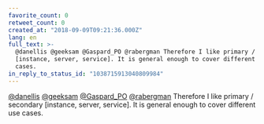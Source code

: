 ```yaml
---
favorite_count: 0
retweet_count: 0
created_at: "2018-09-09T09:21:36.000Z"
lang: en
full_text: >-
  @danellis @geeksam @Gaspard_PO @rabergman Therefore I like primary / secondary
  [instance, server, service]. It is general enough to cover different use
  cases.
in_reply_to_status_id: "1038715913040809984"
---
```


[@danellis](https://twitter.com/danellis)
[@geeksam](https://twitter.com/geeksam)
[@Gaspard_PO](https://twitter.com/Gaspard_PO)
[@rabergman](https://twitter.com/rabergman) Therefore I like primary / secondary
[instance, server, service]. It is general enough to cover different use cases.
